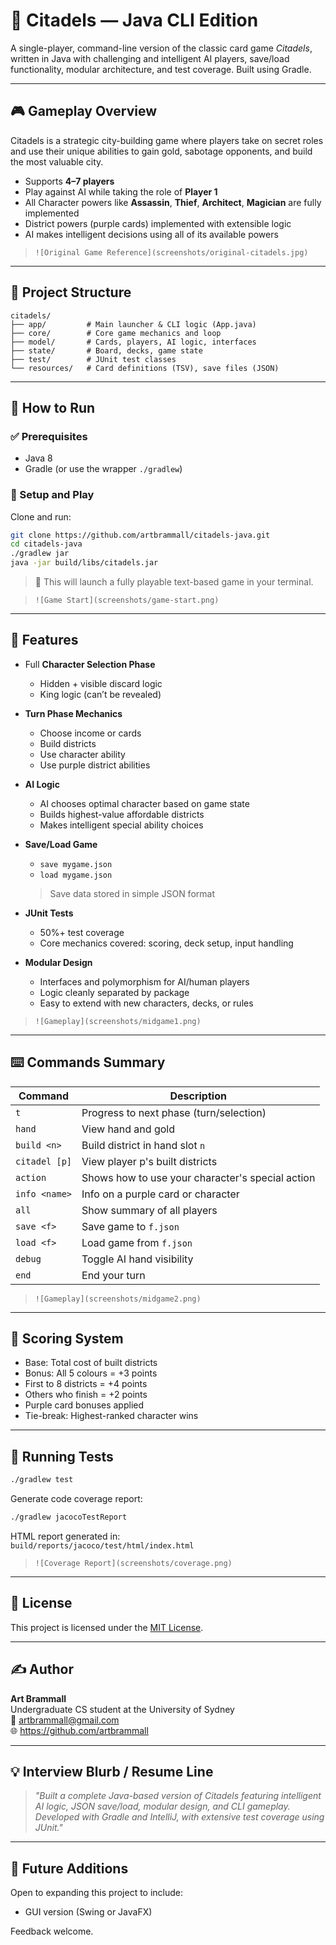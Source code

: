 # 🏰 Citadels — Java CLI Edition

A single-player, command-line version of the classic card game *Citadels*, written in Java with challenging and intelligent AI players, save/load functionality, modular architecture, and test coverage. Built using Gradle.

---

## 🎮 Gameplay Overview

Citadels is a strategic city-building game where players take on secret roles and use their unique abilities to gain gold, sabotage opponents, and build the most valuable city.

- Supports **4–7 players**
- Play against AI while taking the role of **Player 1**
- All Character powers like **Assassin**, **Thief**, **Architect**, **Magician** are fully implemented
- District powers (purple cards) implemented with extensible logic
- AI makes intelligent decisions using all of its available powers

> `![Original Game Reference](screenshots/original-citadels.jpg)`

---

## 🧱 Project Structure

```
citadels/
├── app/         # Main launcher & CLI logic (App.java)
├── core/        # Core game mechanics and loop
├── model/       # Cards, players, AI logic, interfaces
├── state/       # Board, decks, game state
├── test/        # JUnit test classes
└── resources/   # Card definitions (TSV), save files (JSON)
```

---

## 🚀 How to Run

### ✅ Prerequisites
- Java 8
- Gradle (or use the wrapper `./gradlew`)

### 🧩 Setup and Play

Clone and run:

```bash
git clone https://github.com/artbrammall/citadels-java.git
cd citadels-java
./gradlew jar
java -jar build/libs/citadels.jar
```

> 🎯 This will launch a fully playable text-based game in your terminal.

> `![Game Start](screenshots/game-start.png)`

---

## 🎯 Features

- Full **Character Selection Phase**
    - Hidden + visible discard logic
    - King logic (can’t be revealed)
- **Turn Phase Mechanics**
    - Choose income or cards
    - Build districts
    - Use character ability
    - Use purple district abilities
- **AI Logic**
    - AI chooses optimal character based on game state
    - Builds highest-value affordable districts
    - Makes intelligent special ability choices
- **Save/Load Game**
    - `save mygame.json`
    - `load mygame.json`
  > Save data stored in simple JSON format

- **JUnit Tests**
    - 50%+ test coverage
    - Core mechanics covered: scoring, deck setup, input handling

- **Modular Design**
    - Interfaces and polymorphism for AI/human players
    - Logic cleanly separated by package
    - Easy to extend with new characters, decks, or rules

> `![Gameplay](screenshots/midgame1.png)`

---

## ⌨️ Commands Summary

| Command          | Description                                                |
|------------------|------------------------------------------------------------|
| `t`              | Progress to next phase (turn/selection)                    |
| `hand`           | View hand and gold                                         |
| `build <n>`      | Build district in hand slot `n`                            |
| `citadel [p]`    | View player p's built districts                            |
| `action`         | Shows how to use your character's special action           |
| `info <name>`    | Info on a purple card or character                         |
| `all`            | Show summary of all players                                |
| `save <f>`       | Save game to `f.json`                                      |
| `load <f>`       | Load game from `f.json`                                    |
| `debug`          | Toggle AI hand visibility                                  |
| `end`            | End your turn                                              |

> `![Gameplay](screenshots/midgame2.png)`

---

## 🧠 Scoring System

- Base: Total cost of built districts
- Bonus: All 5 colours = +3 points
- First to 8 districts = +4 points
- Others who finish = +2 points
- Purple card bonuses applied
- Tie-break: Highest-ranked character wins

---

## 🧪 Running Tests

```bash
./gradlew test
```

Generate code coverage report:

```bash
./gradlew jacocoTestReport
```

HTML report generated in:  
`build/reports/jacoco/test/html/index.html`

> `![Coverage Report](screenshots/coverage.png)`

---

## 📄 License

This project is licensed under the [MIT License](LICENSE).

---

## ✍️ Author

**Art Brammall**  
Undergraduate CS student at the University of Sydney  
📧 artbrammall@gmail.com  
🌐 https://github.com/artbrammall

---

## 💡 Interview Blurb / Resume Line

> *"Built a complete Java-based version of Citadels featuring intelligent AI logic, JSON save/load, modular design, and CLI gameplay. Developed with Gradle and IntelliJ, with extensive test coverage using JUnit."*

---

## 🏁 Future Additions

Open to expanding this project to include:

- GUI version (Swing or JavaFX)

Feedback welcome.
